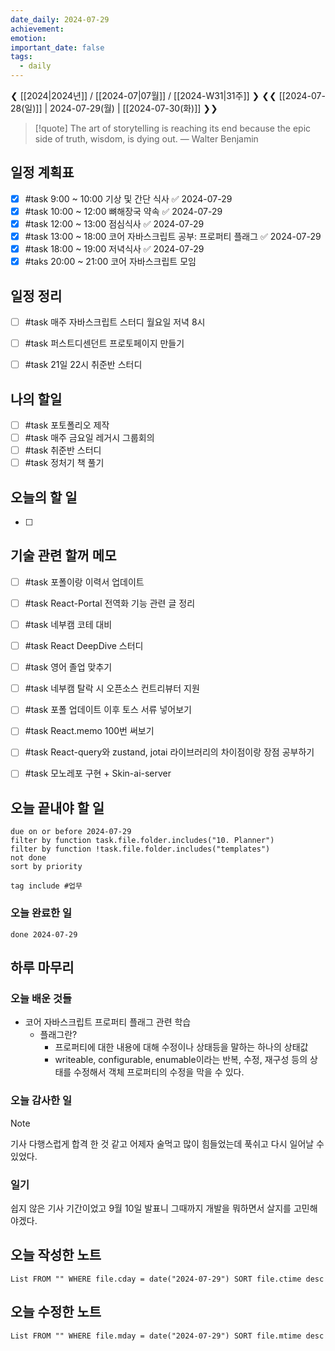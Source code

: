 ```yaml
---
date_daily: 2024-07-29
achievement: 
emotion: 
important_date: false
tags:
  - daily
---
```

❮ [[2024|2024년]] / [[2024-07|07월]] / [[2024-W31|31주]] ❯
❮❮ [[2024-07-28(일)]] | 2024-07-29(월) | [[2024-07-30(화)]] ❯❯

> [!quote] The art of storytelling is reaching its end because the epic side of truth, wisdom, is dying out.
> — Walter Benjamin

## 일정 계획표


- [x] #task 9:00 ~ 10:00 기상 및 간단 식사 ✅ 2024-07-29
- [x] #task 10:00 ~ 12:00 뼈해장국 약속 ✅ 2024-07-29
- [x] #task 12:00 ~ 13:00 점심식사 ✅ 2024-07-29
- [x] #task 13:00 ~ 18:00 코어 자바스크립트 공부: 프로퍼티 플래그 ✅ 2024-07-29
- [x] #task 18:00 ~ 19:00 저녁식사 ✅ 2024-07-29
- [x] #taks 20:00 ~ 21:00 코어 자바스크립트 모임

## 일정 정리
- [ ] #task 매주 자바스크립트 스터디 월요일 저녁 8시
- [ ] #task 퍼스트디센던트 프로토페이지 만들기
- [ ] #task 21일 22시 취준반 스터디


 ## 나의 할일

- [ ] #task 포토폴리오 제작
- [ ] #task 매주 금요일 레거시 그룹회의
- [ ] #task 취준반 스터디
- [ ] #task 정처기 책 풀기

## 오늘의 할 일
- [ ] 

## 기술 관련 할꺼 메모

- [ ] #task 포폴이랑 이력서 업데이트
- [ ] #task React-Portal 전역화 기능 관련 글 정리
- [ ] #task 네부캠 코테 대비
- [ ] #task React DeepDive 스터디
- [ ] #task 영어 졸업 맞추기
- [ ] #task 네부캠 탈락 시 오픈소스 컨트리뷰터 지원
- [ ] #task 포폴 업데이트 이후 토스 서류 넣어보기
- [ ] #task React.memo 100번 써보기
- [ ] #task React-query와 zustand, jotai 라이브러리의 차이점이랑 장점 공부하기
- [ ] #task 모노레포 구현 + Skin-ai-server


## 오늘 끝내야 할 일
```tasks
due on or before 2024-07-29
filter by function task.file.folder.includes("10. Planner")
filter by function !task.file.folder.includes("templates")
not done
sort by priority
```
```tasks
tag include #업무 
```


### 오늘 완료한 일
```tasks
done 2024-07-29
```

## 하루 마무리
### 오늘 배운 것들
- 코어 자바스크립트 프로퍼티 플래그 관련 학습
	- 플래그란?
		- 프로퍼티에 대한 내용에 대해 수정이나 상태등을 말하는 하나의 상태값
		- writeable, configurable, enumable이라는 반복, 수정, 재구성 등의 상태를 수정해서 객체 프로퍼티의 수정을 막을 수 있다.
### 오늘 감사한 일
>[!note]
> 기사 다행스럽게 합격 한 것 같고 어제자 술먹고 많이 힘들었는데 푹쉬고 다시 일어날 수 있었다.
### 일기
쉽지 않은 기사 기간이었고 9월 10일 발표니 그때까지 개발을 뭐하면서 살지를 고민해야겠다.
## 오늘 작성한 노트
```dataview
List FROM "" WHERE file.cday = date("2024-07-29") SORT file.ctime desc

```

## 오늘 수정한 노트
```dataview
List FROM "" WHERE file.mday = date("2024-07-29") SORT file.mtime desc


```